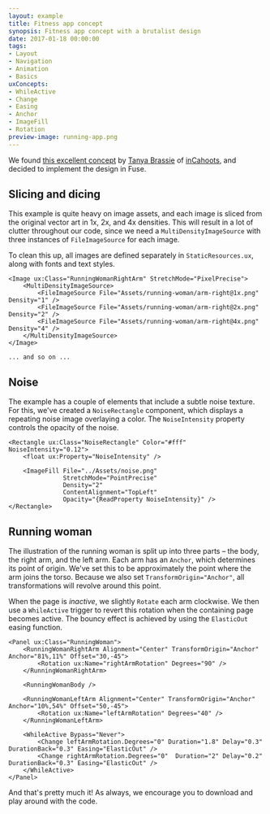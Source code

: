 ```yaml
---
layout: example
title: Fitness app concept
synopsis: Fitness app concept with a brutalist design
date: 2017-01-18 00:00:00
tags:
- Layout
- Navigation
- Animation
- Basics
uxConcepts:
- WhileActive
- Change
- Easing
- Anchor
- ImageFill
- Rotation
preview-image: running-app.png
---
```

We found [this excellent concept](https://dribbble.com/shots/3202189-Fitness-App-Concept) by [Tanya Brassie](https://dribbble.com/tanyabrassie) of [inCahoots](https://www.instagram.com/incahootsdesign), and decided to implement the design in Fuse.

## Slicing and dicing

This example is quite heavy on image assets, and each image is sliced from the original vector art in 1x, 2x, and 4x densities.
This will result in a lot of clutter throughout our code, since we need a `MultiDensityImageSource` with three instances of `FileImageSource` for each image.

To clean this up, all images are defined separately in `StaticResources.ux`, along with fonts and text styles.

<!-- snippet-begin:code/StaticResources.ux:Images -->

```
<Image ux:Class="RunningWomanRightArm" StretchMode="PixelPrecise">
    <MultiDensityImageSource>
        <FileImageSource File="Assets/running-woman/arm-right@1x.png" Density="1" />
        <FileImageSource File="Assets/running-woman/arm-right@2x.png" Density="2" />
        <FileImageSource File="Assets/running-woman/arm-right@4x.png" Density="4" />
    </MultiDensityImageSource>
</Image>

... and so on ...
```

<!-- snippet-end -->

## Noise

The example has a couple of elements that include a subtle noise texture.
For this, we've created a `NoiseRectangle` component, which displays a repeating noise image overlaying a color.
The `NoiseIntensity` property controls the opacity of the noise.

<!-- snippet-begin:code/Components/NoiseRectangle.ux:NoiseRectangle -->

```
<Rectangle ux:Class="NoiseRectangle" Color="#fff" NoiseIntensity="0.12">
    <float ux:Property="NoiseIntensity" />

    <ImageFill File="../Assets/noise.png"
               StretchMode="PointPrecise"
               Density="2"
               ContentAlignment="TopLeft"
               Opacity="{ReadProperty NoiseIntensity}" />
</Rectangle>
```

<!-- snippet-end -->

## Running woman

The illustration of the running woman is split up into three parts – the body, the right arm, and the left arm.
Each arm has an `Anchor`, which determines its point of origin. We've set this to be approximately the point where the arm joins the torso.
Because we also set `TransformOrigin="Anchor"`, all transformations will revolve around this point.

When the page is *inactive*, we slightly `Rotate` each arm clockwise.
We then use a `WhileActive` trigger to revert this rotation when the containing page becomes active.
The bouncy effect is achieved by using the `ElasticOut` easing function.


<!-- snippet-begin:code/Components/RunningWoman.ux:RunningWoman -->

```
<Panel ux:Class="RunningWoman">
    <RunningWomanRightArm Alignment="Center" TransformOrigin="Anchor" Anchor="81%,11%" Offset="30,-45">
        <Rotation ux:Name="rightArmRotation" Degrees="90" />
    </RunningWomanRightArm>
    
    <RunningWomanBody />

    <RunningWomanLeftArm Alignment="Center" TransformOrigin="Anchor" Anchor="10%,54%" Offset="50,-45">
        <Rotation ux:Name="leftArmRotation" Degrees="40" />
    </RunningWomanLeftArm>
    
    <WhileActive Bypass="Never">
        <Change leftArmRotation.Degrees="0" Duration="1.8" Delay="0.3" DurationBack="0.3" Easing="ElasticOut" />
        <Change rightArmRotation.Degrees="0"  Duration="2" Delay="0.2" DurationBack="0.3" Easing="ElasticOut" />
    </WhileActive>
</Panel>
```

<!-- snippet-end -->

And that's pretty much it! As always, we encourage you to download and play around with the code.